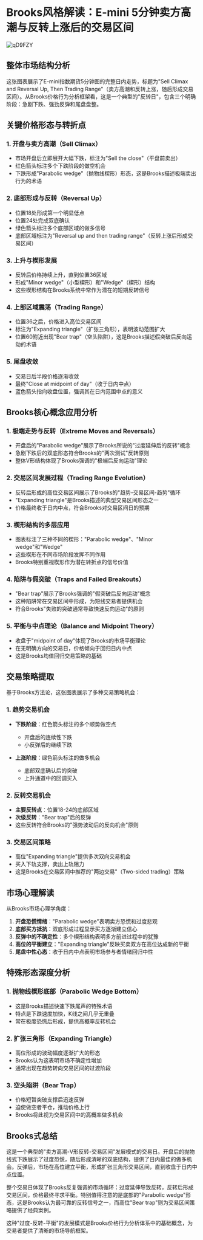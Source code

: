 # Brooks风格解读：E-mini 5分钟卖方高潮与反转上涨后的交易区间

![qD9FZY](https://img.forecho.com/qD9FZY.png)

## 整体市场结构分析

这张图表展示了E-mini指数期货5分钟图的完整日内走势，标题为"Sell Climax and Reversal Up, Then Trading Range"（卖方高潮和反转上涨，随后形成交易区间）。从Brooks价格行为分析框架看，这是一个典型的"反转日"，包含三个明确阶段：急剧下跌、强劲反弹和尾盘盘整。

## 关键价格形态与转折点

### 1. 开盘与卖方高潮（Sell Climax）
- 市场开盘后立即展开大幅下跌，标注为"Sell the close"（平盘前卖出）
- 红色箭头标注多个下跌阶段的做空机会
- 下跌形成"Parabolic wedge"（抛物线楔形）形态，这是Brooks描述极端卖出行为的术语

### 2. 底部形成与反转（Reversal Up）
- 位置18处形成第一个明显低点
- 位置24处完成双底确认
- 绿色箭头标注多个底部区域的做多信号
- 底部区域标注为"Reversal up and then trading range"（反转上涨后形成交易区间）

### 3. 上升与楔形发展
- 反转后价格持续上升，直到位置36区域
- 形成"Minor wedge"（小型楔形）和"Wedge"（楔形）结构
- 这些楔形结构在Brooks系统中常作为潜在的短期反转信号

### 4. 上部区域震荡（Trading Range）
- 位置36之后，价格进入高位交易区间
- 标注为"Expanding triangle"（扩张三角形），表明波动范围扩大
- 位置60附近出现"Bear trap"（空头陷阱），这是Brooks描述假突破后反向运动的术语

### 5. 尾盘收敛
- 交易日后半段价格逐渐收敛
- 最终"Close at midpoint of day"（收于日内中点）
- 蓝色箭头指向收盘位置，强调其在日内范围中点的意义

## Brooks核心概念应用分析

### 1. 极端走势与反转（Extreme Moves and Reversals）
- 开盘后的"Parabolic wedge"展示了Brooks所说的"过度延伸后的反转"概念
- 急剧下跌后的双底形态符合Brooks的"两次测试"反转原则
- 整体V形结构体现了Brooks强调的"极端后反向运动"理论

### 2. 交易区间发展过程（Trading Range Evolution）
- 反转后形成的高位交易区间展示了Brooks的"趋势-交易区间-趋势"循环
- "Expanding triangle"是Brooks描述的典型交易区间形态之一
- 价格最终收于日内中点，符合Brooks对交易区间日的预期

### 3. 楔形结构的多层应用
- 图表标注了三种不同的楔形："Parabolic wedge"、"Minor wedge"和"Wedge"
- 这些楔形在不同市场阶段发挥不同作用
- Brooks特别重视楔形作为潜在转折点的信号价值

### 4. 陷阱与假突破（Traps and Failed Breakouts）
- "Bear trap"展示了Brooks强调的"假突破后反向运动"概念
- 这种陷阱常在交易区间中形成，为短线交易者提供机会
- 符合Brooks"失败的突破通常导致快速反向运动"的原则

### 5. 平衡与中点理论（Balance and Midpoint Theory）
- 收盘于"midpoint of day"体现了Brooks的市场平衡理论
- 在无明确方向的交易日，价格倾向于回归日内中点
- 这是Brooks均值回归交易策略的基础

## 交易策略提取

基于Brooks方法论，这张图表展示了多种交易策略机会：

### 1. 趋势交易机会
- **下跌阶段**：红色箭头标注的多个顺势做空点
  - 开盘后的连续性下跌
  - 小反弹后的继续下跌
  
- **上涨阶段**：绿色箭头标注的做多机会
  - 底部双底确认后的突破
  - 上升通道中的回调买入

### 2. 反转交易机会
- **主要反转点**：位置18-24的底部区域
- **次级反转**："Bear trap"后的反弹
- 这些反转符合Brooks的"强势波动后的反向机会"原则

### 3. 交易区间策略
- 高位"Expanding triangle"提供多次双向交易机会
- 买入下轨支撑，卖出上轨阻力
- 这是Brooks在交易区间中推荐的"两边交易"（Two-sided trading）策略

## 市场心理解读

从Brooks市场心理学角度：

1. **开盘恐慌情绪**："Parabolic wedge"表明卖方恐慌和过度悲观
2. **底部买方抵抗**：双底形成过程显示买方逐渐建立信心
3. **反弹中的不确定性**：多个楔形结构表明多方前进过程中的犹豫
4. **高位的平衡建立**："Expanding triangle"反映买卖双方在高位达成新的平衡
5. **尾盘中性心态**：收于日内中点表明市场参与者情绪回归中性

## 特殊形态深度分析

### 1. 抛物线楔形底部（Parabolic Wedge Bottom）
- 这是Brooks描述快速下跌尾声的特殊术语
- 特点是下跌速度加快，K线之间几乎无重叠
- 常在极度恐慌后形成，提供高概率反转机会

### 2. 扩张三角形（Expanding Triangle）
- 高位形成的波动幅度逐渐扩大的形态
- Brooks认为这表明市场不确定性增加
- 通常出现在趋势转向交易区间的过渡阶段

### 3. 空头陷阱（Bear Trap）
- 价格短暂突破支撑后迅速反弹
- 迫使做空者平仓，推动价格上行
- Brooks将此视为交易区间中的高概率做多机会

## Brooks式总结

这是一个典型的"卖方高潮-V形反转-交易区间"发展模式的交易日。开盘后的抛物线式下跌展示了过度恐慌，随后形成清晰的双底结构，提供了日内最佳的做多机会。反弹后，市场在高位建立平衡，形成扩张三角形交易区间，直到收盘于日内中点位置。

整个交易日体现了Brooks反复强调的市场循环：过度延伸导致反转，反转后形成交易区间，价格最终寻求平衡。特别值得注意的是底部的"Parabolic wedge"形态，这是Brooks认为最可靠的反转信号之一，而高位"Bear trap"则为交易区间策略提供了经典案例。

这种"过度-反转-平衡"的发展模式是Brooks价格行为分析体系中的基础概念，为交易者提供了清晰的市场导航框架。